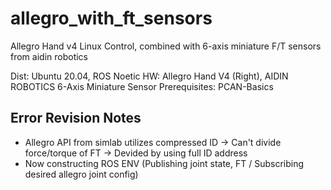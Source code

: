 # allegro_with_ft_sensors
Allegro Hand v4 Linux Control, combined with 6-axis miniature F/T sensors from aidin robotics

Dist: Ubuntu 20.04, ROS Noetic
HW: Allegro Hand V4 (Right), AIDIN ROBOTICS 6-Axis Miniature Sensor
Prerequisites: PCAN-Basics

## Error Revision Notes
- Allegro API from simlab utilizes compressed ID -> Can't divide force/torque of FT -> Devided by using full ID address
- Now constructing ROS ENV (Publishing joint state, FT / Subscribing desired allegro joint config)
